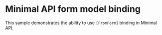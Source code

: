 # Minimal API form model binding

This sample demonstrates the ability to use `[FromForm]` binding in Minimal API.
